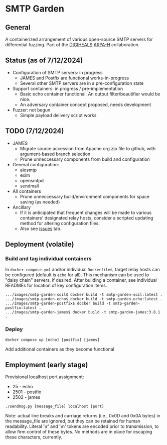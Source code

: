 # SMTP Garden

## General

A containerized arrangement of various open-source SMTP servers for differential fuzzing.  Part of the [DIGIHEALS](https://github.com/narfindustries/digiheals-public) [ARPA-H](https://arpa-h.gov/) collaboration.

## Status (as of 7/12/2024)

- Configuration of SMTP servers: in progress
  - JAMES and Postfix are functional works-in-progress
  - Several other SMTP servers are in a pre-configuration state
- Support containers: in progress / pre-implementation
  - Basic echo container functional.  An output filter/beautifier would be nice.
  - An adversary container concept proposed, needs development
- Fuzzer: not begun
  - Simple payload delivery script works

## TODO (7/12/2024)

- JAMES
  - Migrate source accession from Apache.org zip file to github, with argument-based branch selection
  - Prune unneccessary components from build and configuration
- General configuration:
  - aiosmtp
  - exim
  - opensmtpd
  - sendmail
- All containers
  - Prune unneccessary build/environment components for space saving (as needed)
- Ancillary
  - If it is anticipated that frequent changes will be made to various containers' designated relay hosts, consider a scripted updating method for altering configuration files.
  - Also see [issues](https://github.com/kenballus/smtp-garden/issues) tab.


## Deployment (volatile)
### Build and tag individual containers
In `docker-compose.yml` and/or individual `Dockerfile`s, target relay hosts can be configured (default is `echo` for all).  This mechanism can be used to "daisy chain" servers, if desired.  After building a container, see individual READMEs for location of key configuration items.

```
.../images/smtp-garden-soil$ docker build -t smtp-garden-soil:latest .
.../images/smtp-garden-echo$ docker build -t smtp-garden-echo:latest .
.../images/smtp-garden-postfix$ docker build -t smtp-garden-postfix:latest .
.../images/smtp-garden-james$ docker build -t smtp-garden-james:3.8.1 .
```
### Deploy

```
docker compose up [echo] [postfix] [james]
```
Add additional containers as they become functional


## Employment (early stage)
Provisional localhost port assignment:
- 25 - echo
- 2501 - postfix
- 2502 - james

```
./sendmsg.py [message_file] localhost [port]
```
Note: actual line breaks and carriage returns (i.e., 0x0D and 0x0A bytes) in the message_file are ignored, but they can be retained for human readability.  Literal '\r' and '\n' tokens are encoded prior to transmission, to allow firm control of these bytes.  No methods are in place for escaping these characters, currently.


